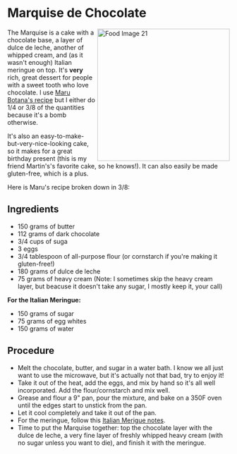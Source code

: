 # Marquise de Chocolate
<img src="Marquise.jpg" alt="Food Image 21" class="food-image"
align ="right"
width = "300"
height = "auto">

The Marquise is a cake with a chocolate base, a layer of dulce de leche, another of whipped cream, and (as it wasn't enough) Italian meringue on top. It's **very** rich, great dessert for people with a sweet tooth who love chocolate. I use [Maru Botana's recipe](https://www.marubotana.tv/recipe-items/marquise-de-chocolate/) but I either do 1/4 or 3/8 of the quantities because it's a bomb otherwise.

It's also an easy-to-make-but-very-nice-looking cake, so it makes for a great birthday present (this is my friend Martin's's favorite cake, so he knows!). It can also easily be made gluten-free, which is a plus. 

Here is Maru's recipe broken down in 3/8:

## Ingredients
- 150 grams of butter
- 112 grams of dark chocolate
- 3/4 cups of suga
- 3 eggs
- 3/4 tablespoon of all-purpose flour (or cornstarch if you're making it gluten-free!)
- 180 grams of dulce de leche
- 75 grams of heavy cream (Note: I sometimes skip the heavy cream layer, but beacuse it doesn't take any sugar, I mostly keep it, your call)

**For the Italian Meringue:**
- 150 grams of sugar
- 75 grams of egg whites
- 150 grams of water

## Procedure
- Melt the chocolate, butter, and sugar in a water bath. I know we all just want to use the microwave, but it's actually not that bad, try to enjoy it!
- Take it out of the heat, add the eggs, and mix by hand so it's all well incorporated. Add the flour/cornstarch and mix well.
- Grease and flour a 9" pan, pour the mixture, and bake on a 350F oven until the edges start to unstick from the pan.
- Let it cool completely and take it out of the pan.
- For the meringue, follow this [Italian Merigue notes](MerengueItaliano).
- Time to put the Marquise together: top the chocolate layer with the dulce de leche, a very fine layer of freshly whipped heavy cream (with no sugar unless you want to die), and finish it with the meringue.
